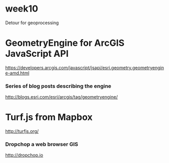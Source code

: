 # week10
Detour for geoprocessing

# GeometryEngine for ArcGIS JavaScript API
https://developers.arcgis.com/javascript/jsapi/esri.geometry.geometryengine-amd.html  

### Series of blog posts describing the engine
http://blogs.esri.com/esri/arcgis/tag/geometryengine/  

# Turf.js from Mapbox
http://turfjs.org/  

### Dropchop a web browser GIS
http://dropchop.io
